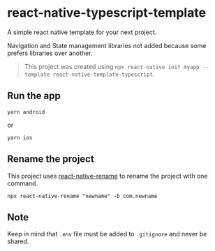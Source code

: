 # react-native-typescript-template

A simple react native template for your next project.

Navigation and State management libraries not added because some prefers libraries over another.

> This project was created using `npx react-native init myapp --template react-native-template-typescript`.

## Run the app

```
yarn android
```

or

```
yarn ios
```

## Rename the project

This project uses [react-native-rename](https://github.com/junedomingo/react-native-rename.git) to rename the project with one command.

```
npx react-native-rename "newname" -b com.newname
```

## Note

Keep in mind that `.env` file must be added to `.gitignore` and never be shared.
